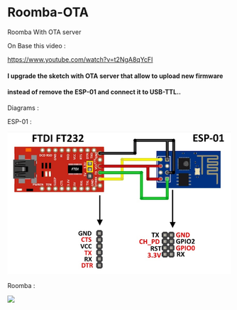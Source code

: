 # Roomba-OTA
Roomba With OTA server


On Base this video :

https://www.youtube.com/watch?v=t2NgA8qYcFI

#### I upgrade the sketch with OTA server that allow to upload new firmware 
#### instead of remove the ESP-01 and connect it to USB-TTL..

Diagrams :

ESP-01 :

![](https://github.com/rt400/Roomba-OTA/blob/master/ESP-01-SCEMATIC.jpg)

Roomba :

![](https://github.com/thehookup/MQTT-Roomba-ESP01/blob/master/schematic.JPG)

